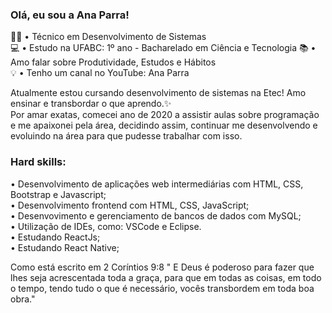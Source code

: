 ### Olá, eu sou a Ana Parra!

👩‍💻 • Técnico em Desenvolvimento de Sistemas <br>
💻 • Estudo na UFABC: 1º ano - Bacharelado em Ciência e Tecnologia
📚 • Amo falar sobre Produtividade, Estudos e Hábitos <br>
💡 • Tenho um canal no YouTube: Ana Parra <br>

Atualmente estou cursando desenvolvimento de sistemas na Etec! Amo ensinar e transbordar o que aprendo.✨ <br>
Por amar exatas, comecei ano de 2020 a assistir aulas sobre programação e me apaixonei pela área, decidindo assim, continuar me desenvolvendo e evoluindo na área para que pudesse trabalhar com isso. <br>

### Hard skills:<br>

• Desenvolvimento de aplicações web intermediárias com HTML, CSS, Bootstrap e Javascript;<br>
• Desenvolvimento frontend com HTML, CSS, JavaScript;<br>
• Desenvovimento e gerenciamento de bancos de dados com MySQL;<br>
• Utilização de IDEs, como: VSCode e Eclipse.<br>
• Estudando ReactJs;<br>
• Estudando React Native;<br>


Como está escrito em 2 Coríntios 9:8 " E Deus é poderoso para fazer que lhes seja acrescentada toda a graça, para que em todas as coisas, em todo o tempo, tendo tudo o que é necessário, vocês transbordem em toda boa obra."
